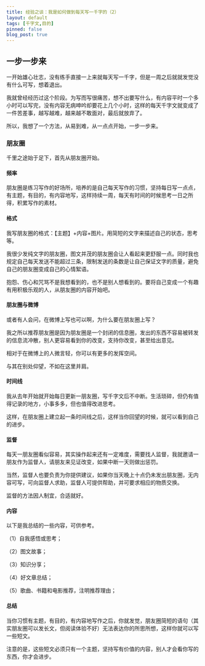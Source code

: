 ```yaml
---
title: 经验之谈：我是如何做到每天写一千字的（2）
layout: default
tags: [千字文,目的]
pinned: false
blog_post: true
---
```


## 一步一步来

一开始雄心壮志，没有练手直接一上来就每天写一千字，但是一周之后就就发觉没有什么可写，想着退出。

我就曾经经历过这个阶段。为写而写很痛苦，想不出要写什么，有内容平时一个多小时可以写完，没有内容无病呻吟却要花上几个小时，这样的每天千字文就变成了一件苦差事，越写越难，越来越不敢面对，最后就放弃了。

所以，我想了一个方法，从易到难，从一点点开始，一步一步来。

### 朋友圈

千里之途始于足下，首先从朋友圈开始。

#### 频率

朋友圈是练习写作的好场所，培养的是自己每天写作的习惯，坚持每日写一点点，有主题，有目的，有内容地写，这样持续一周，每天有时间的时候思考一日之所得，积累写作的素材。

#### 格式

我写朋友圈的格式：【主题】+内容+图片。用简短的文字来描述自己的状态，思考等。

我很少发纯文字的朋友圈，图文并茂的朋友圈会让人看起来更舒服一点。同时我也规定自己每天发送不能超过三条，限制发送的条数是让自己保证文字的质量，避免自己的朋友圈变成自己的心情絮语。

抱怨、伤心和咒骂不是我想看到的，也不是别人想看到的。要将自己变成一个有趣有用积极乐观的人，从朋友圈的内容开始吧。

#### 朋友圈与微博

或者有人会问，在微博上写也可以啊，为什么要在朋友圈上写？

我之所以推荐朋友圈是因为朋友圈是一个封闭的信息圈，发出的东西不容易被转发的信息流冲散，别人更容易看到你的改变，支持你改变，甚至给出意见。

相对于在微博上的人微言轻，你可以有更多的发挥空间。

与其在别处仰望，不如在这里并肩。

#### 时间线

我从去年开始就开始每日更新一朋友圈，写千字文后不中断。生活琐碎，但仍有值得记录的地方，小事多多，但也值得改进思考。

这样，在朋友圈上建立起一条时间线之后，这样当你回望的时候，就可以看到自己的进步。

#### 监督

每天一朋友圈看似容易，其实操作起来还有一定难度，需要找人监督，我就邀请一朋友作为监督人，请朋友来见证改变，如果中断一天则做出惩罚。

当然，监督人也要负责为你提供建议，如果你当天晚上十点仍未发出朋友圈，无内容可写，可向监督人求助，监督人可提供帮助，并可要求相应的物质交换。

监督的方法因人制宜，合适就好。

#### 内容

以下是我总结的一些内容，可供参考。

（1）自我感悟或思考；

（2）图文故事；

（3）知识分享；

（4）好文章总结；

（5）歌曲、书籍和电影推荐，注明推荐理由；


#### 总结

当你习惯有主题，有目的，有内容地写作之后，你就发觉，朋友圈简短的语句（其实朋友圈可以发长文，但阅读体验不好）无法表达你的所思所想，这样你就可以写一些短文。

注意的是，这些短文必须只有一个主题，坚持写有价值的内容，别人才会看你写的东西，你才会进步。












